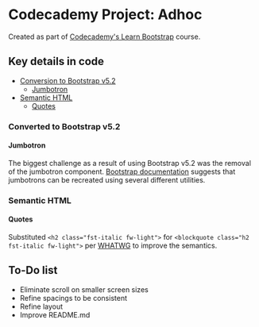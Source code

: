 # Codecademy Project: Adhoc
Created as part of [Codecademy's Learn Bootstrap](https://www.codecademy.com/learn/learn-bootstrap) course.

## Key details in code
* [Conversion to Bootstrap v5.2](#converted-to-bootstrap-v52)
  - [Jumbotron](#jumbotron)
* [Semantic HTML](#semantic-html)
  - [Quotes](#quotes)

### Converted to Bootstrap v5.2
#### Jumbotron
The biggest challenge as a result of using Bootstrap v5.2 was the removal of the jumbotron component. [Bootstrap documentation](https://getbootstrap.com/docs/5.2/examples/jumbotron/) suggests that jumbotrons can be recreated using several different utilities.

### Semantic HTML
#### Quotes
Substituted `<h2 class="fst-italic fw-light">` for `<blockquote class="h2 fst-italic fw-light">` per [WHATWG](https://html.spec.whatwg.org/multipage/grouping-content.html#the-blockquote-element) to improve the semantics.

## To-Do list
* Eliminate scroll on smaller screen sizes
* Refine spacings to be consistent
* Refine layout
* Improve README.md